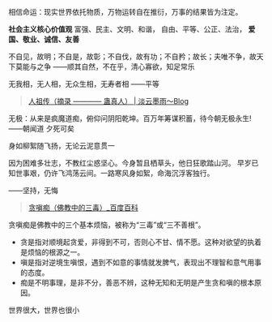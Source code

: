 相信命运：现实世界依托物质，万物运转自在推衍，万事的结果皆为注定。

**社会主义核心价值观**
富强、民主、文明、和谐，
自由、平等、公正、法治，
**爱国、敬业、诚信、友善**

不自见，故明；不自是，故彰；不自伐，故有功；不自矜；故长；夫唯不争，故天下莫能与之争 ——顺其自然，不在乎，清心寡欲，知足常乐

无我相，无人相，无众生相，无寿者相 ——平等

> [人祖传（摘录 ———— 蛊真人） | 淡云墨雨～Blog](https://www.djgeeker.com/posts/8d64f1f5/index.html)

无极：从来是疯魔道痴，俯仰问阴阳乾坤。百万年筹谋积蓄，待今朝无极永生!  ——朝闻道 夕死可矣

身如柳絮随飞扬，无论云泥意贯一

因为困难多壮志，不教红尘惑坚心。今身暂且栖草头，他日狂歌踏山河。
早岁已知世事艰，仍许飞鸿荡云间。一路寒风身如絮，命海沉浮客独行。

——坚持，无悔


> [贪嗔痴（佛教中的三毒）_百度百科](https://baike.baidu.com/item/%E8%B4%AA%E5%97%94%E7%97%B4/2163885?fr=ge_ala)

‌贪嗔‌痴是‌佛教中的三个基本烦恼，被称为“‌三毒”或“‌三不善根”。‌‌
- ‌贪‌是指对顺境起贪爱，非得到不可，否则心不甘、情不愿。这种对欲望的执着是烦恼的根源之一。
- 嗔‌是指对逆境生嗔恨，遇到不如意的事情就发脾气，表现出不理智和意气用事的态度。
- 痴‌是不明事理，是非不分，善恶不辨，这种无知和无明是产生贪和嗔的根本原因。


世界很大，世界也很小
